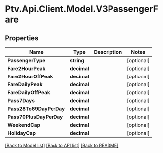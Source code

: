# Ptv.Api.Client.Model.V3PassengerFare

## Properties

Name | Type | Description | Notes
------------ | ------------- | ------------- | -------------
**PassengerType** | **string** |  | [optional] 
**Fare2HourPeak** | **decimal** |  | [optional] 
**Fare2HourOffPeak** | **decimal** |  | [optional] 
**FareDailyPeak** | **decimal** |  | [optional] 
**FareDailyOffPeak** | **decimal** |  | [optional] 
**Pass7Days** | **decimal** |  | [optional] 
**Pass28To69DayPerDay** | **decimal** |  | [optional] 
**Pass70PlusDayPerDay** | **decimal** |  | [optional] 
**WeekendCap** | **decimal** |  | [optional] 
**HolidayCap** | **decimal** |  | [optional] 

[[Back to Model list]](../README.md#documentation-for-models) [[Back to API list]](../README.md#documentation-for-api-endpoints) [[Back to README]](../README.md)

